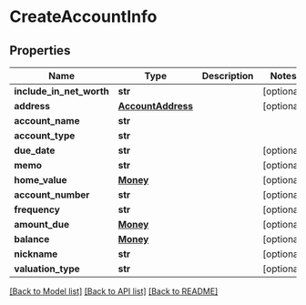 # CreateAccountInfo

## Properties
Name | Type | Description | Notes
------------ | ------------- | ------------- | -------------
**include_in_net_worth** | **str** |  | [optional] 
**address** | [**AccountAddress**](AccountAddress.md) |  | [optional] 
**account_name** | **str** |  | 
**account_type** | **str** |  | 
**due_date** | **str** |  | [optional] 
**memo** | **str** |  | [optional] 
**home_value** | [**Money**](Money.md) |  | [optional] 
**account_number** | **str** |  | [optional] 
**frequency** | **str** |  | [optional] 
**amount_due** | [**Money**](Money.md) |  | [optional] 
**balance** | [**Money**](Money.md) |  | [optional] 
**nickname** | **str** |  | [optional] 
**valuation_type** | **str** |  | [optional] 

[[Back to Model list]](../README.md#documentation-for-models) [[Back to API list]](../README.md#documentation-for-api-endpoints) [[Back to README]](../README.md)


